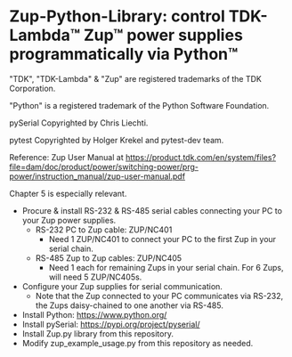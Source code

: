 # Zup-Python-Library: control TDK-Lambda™ Zup™ power supplies programmatically via Python™
"TDK", "TDK-Lambda" & "Zup" are registered trademarks of the TDK Corporation.

"Python" is a registered trademark of the Python Software Foundation.

pySerial Copyrighted by Chris Liechti.

pytest Copyrighted by Holger Krekel and pytest-dev team.

Reference: Zup User Manual at https://product.tdk.com/en/system/files?file=dam/doc/product/power/switching-power/prg-power/instruction_manual/zup-user-manual.pdf

Chapter 5 is especially relevant.

- Procure & install RS-232 & RS-485 serial cables connecting your PC to your Zup power supplies.
  - RS-232 PC to Zup cable: ZUP/NC401
    - Need 1 ZUP/NC401 to connect your PC to the first Zup in your serial chain.
  - RS-485 Zup to Zup cables: ZUP/NC405
    - Need 1 each for remaining Zups in your serial chain.  For 6 Zups, will need 5 ZUP/NC405s.
- Configure your Zup supplies for serial communication.
  - Note that the Zup connected to your PC communicates via RS-232, the Zups daisy-chained to one another via RS-485.
- Install Python:  https://www.python.org/
- Install pySerial: https://pypi.org/project/pyserial/
- Install Zup.py library from this repository.
- Modify zup_example_usage.py from this repository as needed.
